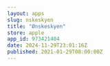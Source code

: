```yaml
---
layout: apps
slug: nskeskyen
title: "Ønskeskyen"
store: apple
app_id: 973421404
date: 2024-11-29T23:01:16Z
published: 2021-01-29T08:00:00Z
---
```

